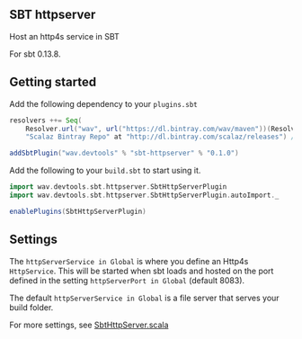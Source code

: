 ## SBT httpserver

Host an http4s service in SBT

For sbt 0.13.8.

## Getting started

Add the following dependency to your `plugins.sbt`

```scala
resolvers ++= Seq(
    Resolver.url("wav", url("https://dl.bintray.com/wav/maven"))(Resolver.ivyStylePatterns),
    "Scalaz Bintray Repo" at "http://dl.bintray.com/scalaz/releases") // scalaz-stream

addSbtPlugin("wav.devtools" % "sbt-httpserver" % "0.1.0")
```

Add the following to your `build.sbt` to start using it.

```scala
import wav.devtools.sbt.httpserver.SbtHttpServerPlugin
import wav.devtools.sbt.httpserver.SbtHttpServerPlugin.autoImport._

enablePlugins(SbtHttpServerPlugin)
```

## Settings

The `httpServerService in Global` is where you define an Http4s `HttpService`. This will be started when sbt loads and hosted on the port defined in the setting `httpServerPort in Global` (default 8083).

The default `httpServerService in Global` is a file server that serves your build folder.

For more settings, see [SbtHttpServer.scala](src/main/scala/wav/devtools/sbt/httpserver/SbtHttpServer.scala)